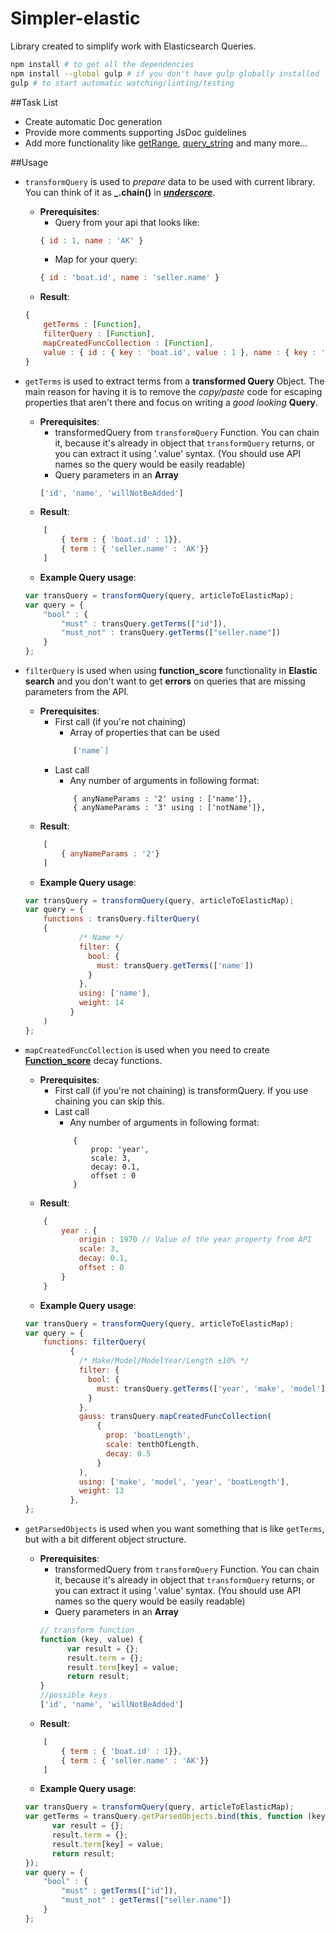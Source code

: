 Simpler-elastic
=============
Library created to simplify work with Elasticsearch Queries.

```sh
npm install # to get all the dependencies
npm install --global gulp # if you don't have gulp globally installed
gulp # to start automatic watching/linting/testing
```

##Task List
* Create automatic Doc generation
* Provide more comments supporting JsDoc guidelines
* Add more functionality like [getRange](https://www.elastic.co/guide/en/elasticsearch/reference/current/query-dsl-range-query.html), [query_string](https://www.elastic.co/guide/en/elasticsearch/reference/1.6/query-dsl-query-string-query.html) and many more...

##Usage
* `transformQuery` is used to *prepare* data to be used with current library. You can think of it as **_.chain()** in [***underscore***](http://underscorejs.org/#chaining).
    * **Prerequisites**:
        * Query from your api that looks like:
        ```javascript
        { id : 1, name : 'AK' }
        ```
        * Map for your query:
        ```javascript
        { id : 'boat.id', name : 'seller.name' }
        ```
    * **Result**:
    ```javascript
    {
        getTerms : [Function],
        filterQuery : [Function],
        mapCreatedFuncCollection : [Function],
        value : { id : { key : 'boat.id', value : 1 }, name : { key : 'seller.name', value : 'AK'}} 
    }
    ```
    
* `getTerms` is used to extract terms from a **transformed Query** Object. The main reason for having it is to remove the *copy/paste* code for escaping properties that aren't there and focus on writing a *good looking* **Query**.
    * **Prerequisites**:
        * transformedQuery from `transformQuery` Function. You can chain it, because it's already in object that `transformQuery` returns, or you can extract it using '.value' syntax. (You should use API names so the query would be easily readable)
        * Query parameters in an **Array**
        ```javascript
        ['id', 'name', 'willNotBeAdded']
        ```
    * **Result**:
    ```javascript
        [
            { term : { 'boat.id' : 1}},
            { term : { 'seller.name' : 'AK'}}
        ]
    ```
    * **Example Query usage**:
    ```javascript
    var transQuery = transformQuery(query, articleToElasticMap);
    var query = {
        "bool" : {
            "must" : transQuery.getTerms(["id"]),
            "must_not" : transQuery.getTerms(["seller.name"])
        }
    };
    ```
    
* `filterQuery` is used when using **function_score** functionality in **Elastic search** and you don't want to get **errors** on queries that are missing parameters from the API.
    * **Prerequisites**:
        * First call (if you're not chaining)
            * Array of properties that can be used
            ```javascript
                ['name`]
            ```
        * Last call
            * Any number of arguments in following format:
            ```javsacript
                { anyNameParams : '2' using : ['name']},
                { anyNameParams : '3' using : ['notName']},
            ```
    * **Result**:
    ```javascript
        [
            { anyNameParams : '2'}
        ]
    ```
    * **Example Query usage**:
    ```javascript
    var transQuery = transformQuery(query, articleToElasticMap);
    var query = {
        functions : transQuery.filterQuery(
        {
                /* Name */
                filter: {
                  bool: {
                    must: transQuery.getTerms(['name'])
                  }
                },
                using: ['name'],
                weight: 14
              }
        )
    };
    ```    

* `mapCreatedFuncCollection` is used when you need to create [**Function_score**](https://www.elastic.co/guide/en/elasticsearch/reference/1.6/query-dsl-function-score-query.html) decay functions.
    * **Prerequisites**:
        * First call (if you're not chaining) is transformQuery. If you use chaining you can skip this.
        * Last call
            * Any number of arguments in following format:
            ```javsacript
                {
                    prop: 'year',
                    scale: 3,
                    decay: 0.1,
                    offset : 0
                }
            ```
    * **Result**:
    ```javascript
        {
            year : {
                origin : 1970 // Value of the year property from API
                scale: 3,
                decay: 0.1,
                offset : 0
            }
        }
    ```
    * **Example Query usage**:
    ```javascript
    var transQuery = transformQuery(query, articleToElasticMap);
    var query = {
        functions: filterQuery(
              {
                /* Make/Model/ModelYear/Length ±10% */
                filter: {
                  bool: {
                    must: transQuery.getTerms(['year', 'make', 'model'])
                  }
                },
                gauss: transQuery.mapCreatedFuncCollection(
                    {
                      prop: 'boatLength',
                      scale: tenthOfLength,
                      decay: 0.5
                    }
                ),
                using: ['make', 'model', 'year', 'boatLength'],
                weight: 13
              },
    };
    ```
    
* `getParsedObjects` is used when you want something that is like `getTerms`, but with a bit different object structure. 
    * **Prerequisites**:
        * transformedQuery from `transformQuery` Function. You can chain it, because it's already in object that `transformQuery` returns, or you can extract it using '.value' syntax. (You should use API names so the query would be easily readable)
        * Query parameters in an **Array**
        ```javascript
        // transform function
        function (key, value) {
              var result = {};
              result.term = {};
              result.term[key] = value;
              return result;
        }
        //possible keys
        ['id', 'name', 'willNotBeAdded']
        ```
    * **Result**:
    ```javascript
        [
            { term : { 'boat.id' : 1}},
            { term : { 'seller.name' : 'AK'}}
        ]
    ```
    * **Example Query usage**:
    ```javascript
    var transQuery = transformQuery(query, articleToElasticMap);
    var getTerms = transQuery.getParsedObjects.bind(this, function (key, value) {
          var result = {};
          result.term = {};
          result.term[key] = value;
          return result;
    });
    var query = {
        "bool" : {
            "must" : getTerms(["id"]),
            "must_not" : getTerms(["seller.name"])
        }
    };
    ```
